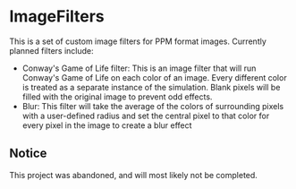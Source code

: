 # ImageFilters
This is a set of custom image filters for PPM format images. Currently planned filters include:
- Conway's Game of Life filter: This is an image filter that will run Conway's Game of Life on each color of an image. Every different color is treated as a separate instance of the simulation. Blank pixels will be filled with the original image to prevent odd effects.
- Blur: This filter will take the average of the colors of surrounding pixels with a user-defined radius and set the central pixel to that color for every pixel in the image to create a blur effect

## Notice
This project was abandoned, and will most likely not be completed.

